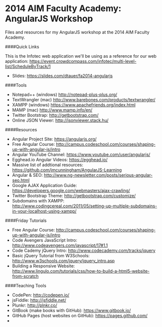 2014 AIM Faculty Academy: AngularJS Workshop
============================

Files and resources for my AngularJS workshop at the 2014 AIM Faculty Academy.

####Quick Links

This is the Infotec web application we'll be using as a reference for our web application:
https://event.crowdcompass.com/infotec/multi-level-list/ScheduleByTrack/1

- Slides: https://slides.com/dtauer/fa2014-angularjs

####Tools
- Notepad++ (windows) http://notepad-plus-plus.org/
- TextWrangler (mac) http://www.barebones.com/products/textwrangler/
- XAMPP (windows) https://www.apachefriends.org/index.html
- MAMP (mac) http://www.mamp.info/en/
- Twitter Bootstrap: http://getbootstrap.com/
- Online JSON Viewer: http://jsonviewer.stack.hu/

####Resources
- Angular Project Site: https://angularjs.org/
- Free Angular Course: http://campus.codeschool.com/courses/shaping-up-with-angular-js/intro
- Angular YouTube Channel: https://www.youtube.com/user/angularjs/
- Egghead.io Angular Videos: https://egghead.io/
- Massive list of addtional resources: https://github.com/jmcunningham/AngularJS-Learning
- Angular & SEO: http://www.ng-newsletter.com/posts/serious-angular-seo.html
- Google AJAX Application Guide: https://developers.google.com/webmasters/ajax-crawling/
- Twitter Bootstrap Theme: http://getbootstrap.com/customize/
- Subdomains with XAMPP: http://www.codingcereal.com/2011/05/setting-up-multiple-subdomains-in-your-localhost-using-xampp/

####Friday Tutorials
- Free Angular Course: http://campus.codeschool.com/courses/shaping-up-with-angular-js/intro
- Code Avengers JavaScript Intro: http://www.codeavengers.com/javascript/17#1.1
- Code Cademy jQuery Intro: http://www.codecademy.com/tracks/jquery
- Basic jQuery Tutorial from W3Schools: http://www.w3schools.com/jquery/jquery_intro.asp
- Building a Responsive Website: http://www.lingulo.com/tutorials/css/how-to-build-a-html5-website-from-scratch



####Teaching Tools
- CodePen: http://codepen.io/
- jsFiddle: http://jsfiddle.net/
- Plunkr: http://plnkr.co/
- GitBook (make books with GitHub): https://www.gitbook.io/
- GitHub Pages (host websites on GitHub): https://pages.github.com/
- 

